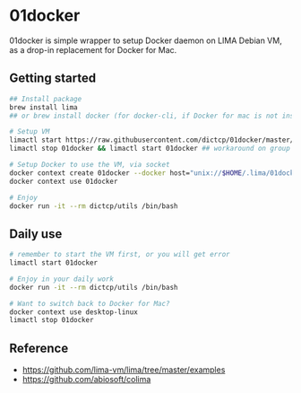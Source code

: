 # 01docker

01docker is simple wrapper to setup Docker daemon on LIMA Debian VM, as a drop-in replacement for Docker for Mac.

## Getting started
```bash
## Install package
brew install lima 
## or brew install docker (for docker-cli, if Docker for mac is not installed)

# Setup VM
limactl start https://raw.githubusercontent.com/dictcp/01docker/master/01docker.yaml --tty=false
limactl stop 01docker && limactl start 01docker ## workaround on group membership refresh issue

# Setup Docker to use the VM, via socket
docker context create 01docker --docker host="unix://$HOME/.lima/01docker/sock/docker.sock"
docker context use 01docker

# Enjoy
docker run -it --rm dictcp/utils /bin/bash
```

## Daily use
```bash
# remember to start the VM first, or you will get error
limactl start 01docker

# Enjoy in your daily work
docker run -it --rm dictcp/utils /bin/bash

# Want to switch back to Docker for Mac?
docker context use desktop-linux
limactl stop 01docker
```

## Reference
- https://github.com/lima-vm/lima/tree/master/examples
- https://github.com/abiosoft/colima
